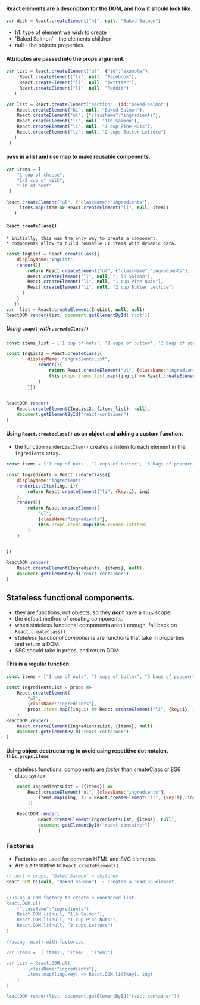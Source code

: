 
####  React elements are a description for the DOM, and how it should look like.
```js
var dish = React.createElement("h1", null, "Baked Salmon")
```
* h1: type of element we wish to create
* 'Baked Salmon' - the elements children
* null - the objects properties.



#### Attributes are passed into the props argument. 
```js
var list = React.createElement("ul", {"id":"example"}, 
     React.createElement("li", null, "Facebook"),
     React.createElement("li", null, "Twittter"),
     React.createElement("li", null, "Reddit")
   )

var list = React.createElement("section", {id:"baked-salmon"}, 
    React.createElement("h1", null, "Baked Salmon"),
    React.createElement("ul", {"className":"ingredients"},
    React.createElement("li", null, "1lb Salmon"),
    React.createElement("li", null, "1 cup Pine Nuts"),
    React.createElement("li", null, "2 cups Butter Lettuce")
   )
 )
```
#### pass in a list and use map to make reusable compenents.  
```js
var items = [
    "1 cup of cheese",
    "1/2 cup of milk",
    "1lb of beef"
 ]

React.createElement("ul", {"className":"ingredients"}, 
     items.map(item => React.createElement("li", null, item))
   )

```


#### `React.createClass()`
    * initially, this was the only way to create a component.
    * components allow to build reusable UI items with dynamic data.

```js
const IngList = React.createClass({
    displayName:"IngList",
    render(){
        return React.createElement("ul", {"className":"ingredients"}, 
        React.createElement("li", null, "1 lb Salmon"),
        React.createElement("li", null, "1 cup Pine Nuts"),
        React.createElement("li", null, "2 cup Butter Lettuce")
      )
    }
   })
var  list = React.createElement(IngList, null, null)
ReactDOM.render(list, document.getElementById('root')) 
```


##### Using `.map()` with `.createClass()`

```js
const items_list = ['1 cup of nuts', '2 cups of butter', '3 bags of popcorn']

const IngList2 = React.createClass({
        displayName: "ingredientsList",
            render(){
                return React.createElement("ul", {className:"ingredients"}, 
                this.props.items_list.map((ing,i) => React.createElement("li", { key:i }, ing))
            )
        }})
        

ReactDOM.render(
	React.createElement(IngList2, {items_list}, null), 
	document.getElementById("react-container")
)
```


#### Using `React.createclass()` as an object and adding a custom function.
* the function `renderListItem()` creates a li item foreach element in the `ingredients` array.

```js
const items = ['1 cup of nuts', '2 cups of butter', '3 bags of popcorn']

const Ingredients = React.createClass({
	displayName:"ingredients",
	renderListItem(ing, i){
		return React.createElement("li", {key:i}, ing)
	},
	render(){
		return React.createElement(
			"ul", 
			{className:"ingredients"}, 
			this.props.items.map(this.renderListItem)
		)
	}


})

ReactDOM.render(
	React.createElement(Ingredients, {items}, null), 
	document.getElementById('react-container')
)
```

## Stateless functional components.
* they are functions, not objects, so they ***dont*** have a `this` scope.
* the default method of creating components. 
* when stateless functional components aren't enough, fall back on `React.createClass()`
* *stateless functional components* are functions that take in properties and return a DOM.
* *SFC* should take in props, and return DOM.

#### This is a regular function.
```js
const items = ["1 cup of nuts", "2 cups of butter", "3 bags of popcorn"]

const IngredientsList = props =>
	React.createElement(
		"ul",
		{className:"ingredients"},
		props.items.map((ing,i) => React.createElement("li", {key:i}, ing))
	)
ReactDOM.render(
	React.createElement(IngredientsList, {items}, null),
	document.getElementById("react-container")
)

``` 

#### Using object destructuring to avoid using repetitive dot notaion. `this.props.items`
* stateless functional components are *faster* than createClass or ES6 class syntax.
```js
	const IngredientsList = ({items}) =>
		React.createElement("ul", {className:"ingredients"},
			items.map((ing, i) = React.createElement("li", {key:i}, ing)
		))

	ReactDOM.render(
			React.createElement(IngredientsList, {items}, null), 
			document.getElementById("react-container")
			)
```

### Factories
* Factories are used for common HTML and SVG elements.
* Are a alternative to `React.createElement()`.

```js
// null = props, "Baked Salmon" = children
React.DOM.h1(null, "Baked Salmon")` - creates a heading element.


//using a DOM factory to create a unordered list.
React.DOM.ul(
	{"className":"ingredients"}, 
	React.DOM.li(null, "1lb Salmon"),
	React.DOM.li(null, "1 cup Pine Nuts"),
	React.DOM.li(null, "2 cups Lettuce")
)

//using .map() with factories.

var items =  ['item1', 'item2', 'item3']

var list = React.DOM.ul(
		{className:"ingredients"},
		items.map((ing,key) => React.DOM.li({key}, ing)
	)
)

ReactDOM.render(list, document.getElementById("react-container"))

```






